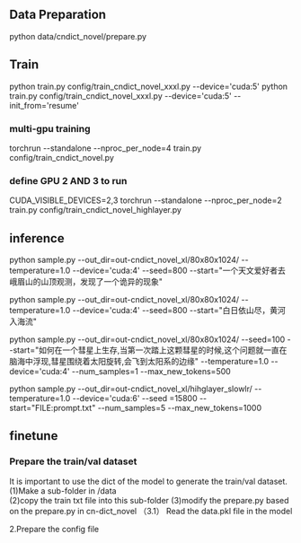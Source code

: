 ## Data Preparation


python data/cndict_novel/prepare.py 


## Train


python train.py config/train_cndict_novel_xxxl.py --device='cuda:5' 
python train.py config/train_cndict_novel_xxxl.py --device='cuda:5' --init_from='resume'  

### multi-gpu training
torchrun --standalone --nproc_per_node=4 train.py config/train_cndict_novel.py 

### define GPU 2 AND 3 to run 
CUDA_VISIBLE_DEVICES=2,3 torchrun --standalone --nproc_per_node=2 train.py config/train_cndict_novel_highlayer.py

## inference

python sample.py --out_dir=out-cndict_novel_xl/80x80x1024/ --temperature=1.0 --device='cuda:4' --seed=800 --start="一个天文爱好者去峨眉山的山顶观测，发现了一个诡异的现象" 

python sample.py --out_dir=out-cndict_novel_xl/80x80x1024/ --temperature=1.0 --device='cuda:4' --seed=800 --start="白日依山尽，黄河入海流"

python sample.py --out_dir=out-cndict_novel_xl/80x80x1024/ --seed=100 --start="如何在一个彗星上生存,当第一次踏上这颗彗星的时候,这个问题就一直在脑海中浮现,彗星围绕着太阳旋转,会飞到太阳系的边缘" --temperature=1.0 --device='cuda:4' --num_samples=1 --max_new_tokens=500

python sample.py --out_dir=out-cndict_novel_xl/hihglayer_slowlr/ --temperature=1.0 --device='cuda:6' --seed
=15800 --start="FILE:prompt.txt" --num_samples=5 --max_new_tokens=1000


## finetune
### Prepare the train/val dataset
It is important to use the dict of the model to generate the train/val dataset. 
(1)Make a sub-folder in /data   
(2)copy the train txt file into this sub-folder
(3)modify the prepare.py based on the prepare.py in cn-dict_novel
      （3.1） Read the data.pkl file in the model
      


2.Prepare the config file
